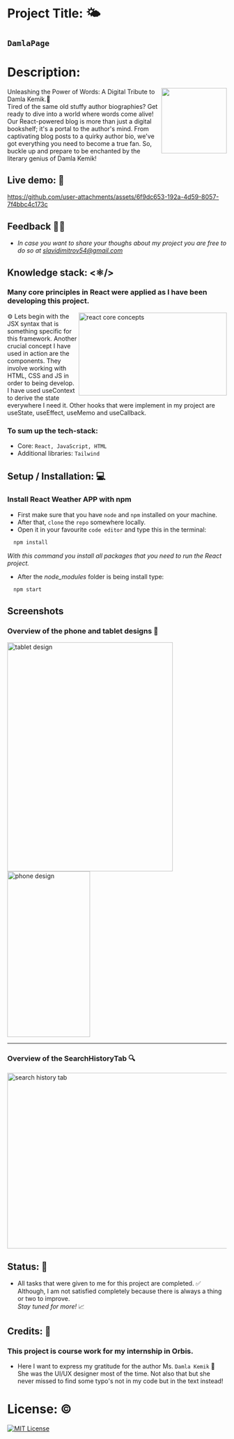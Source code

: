 # Project Title: 🌤️ #
## `DamlaPage`

# Description: #
<img align="right" width="150" height="150" src="https://github.com/sldimitrov/ReactWeatherApp/assets/135168991/411e28f1-4dd0-4c6c-8758-1ddeff414195"/>

Unleashing the Power of Words: A Digital Tribute to Damla Kemik.💬<br/>
Tired of the same old stuffy author biographies? Get ready to dive into a world where words come alive! Our React-powered blog is more than just a digital bookshelf; it's a portal to the author's mind. From captivating blog posts to a quirky author bio, we've got everything you need to become a true fan. So, buckle up and prepare to be enchanted by the literary genius of Damla Kemik!

## Live demo: 🔗 
https://github.com/user-attachments/assets/6f9dc653-192a-4d59-8057-7f4bbc4c173c



## Feedback 💭💭  
* *In case you want to share your thoughs about my project you are free to do so at slavidimitrov54@gmail.com*

## Knowledge stack: <⚛️/> 
 ### Many core principles in React were applied as I have been developing this project.
<img align="right" width="340" height="190" alt="react core concepts" src="https://github.com/sldimitrov/ReactWeatherApp/assets/135168991/7b864aeb-9cf4-49a4-905e-ec10290f2932" /> 
<p>
 ⚙️ Lets begin with the JSX syntax that is something specific for this framework.
Another crucial concept I have used in action are the components. They involve working with HTML, CSS and JS in order to being develop. <br/>
 I have used useContext to derive the state everywhere I need it. Other hooks that were implement in my project are useState, useEffect, useMemo and useCallback.
 
 ### To sum up the tech-stack:
* Core: `React, JavaScript, HTML` <br/>
* Additional libraries: `Tailwind`
</p> 


## Setup / Installation: 💻 

### Install React Weather APP with npm

* First make sure that you have `node` and `npm` installed on your machine.
* After that, `clone` the `repo` somewhere locally.
* Open it in your favourite `code editor` and type this in the terminal:

```bash
  npm install
```
*With this command you install all packages that you need to run the React project.*
* After the *node_modules* folder is being install type:
```bash
  npm start
```

## Screenshots 
### Overview of the phone and tablet designs 🎨
<div> 
 <img alt="tablet design" src="https://github.com/sldimitrov/ReactWeatherApp/assets/135168991/e40d4b5f-01f9-4f00-a59d-e76925b5da06" width="380" height="525"/>
 <img alt="phone design" src="https://github.com/sldimitrov/ReactWeatherApp/assets/135168991/999271ae-221a-4011-9b92-feecf9c6234e" width="190" height="380" />
</div>

---

### Overview of the SearchHistoryTab 🔍
<img alt="search history tab" src="https://github.com/sldimitrov/ReactWeatherApp/assets/135168991/d52288ef-b740-41aa-bd4e-17e785bb7974" width="720" height="403" />




## Status: 📶
* All tasks that were given to me for this project are completed. ✅ <br/> 
Although, I am not satisfied completely because there is always a thing or two to improve. <br/>
*Stay tuned for more!* 📈

## Credits: 📝
### This project is course work for my internship in Orbis. <br/>
* Here I want to express my gratitude for the author Ms. `Damla Kemik` 🙏 <br/>
She was the UI/UX designer most of the time. Not also that but she never missed to find some typo's not in my code but in the text instead!

# License: ©️
[![MIT License](https://img.shields.io/badge/License-MIT-green.svg)](https://choosealicense.com/licenses/mit/)

